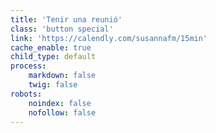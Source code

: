 ```yaml
---
title: 'Tenir una reunió'
class: 'button special'
link: 'https://calendly.com/susannafm/15min'
cache_enable: true
child_type: default
process:
    markdown: false
    twig: false
robots:
    noindex: false
    nofollow: false
---
```



